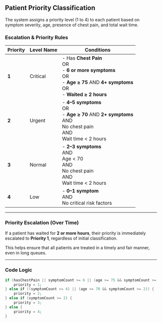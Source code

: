 ## Patient Priority Classification

The system assigns a priority level (1 to 4) to each patient based on symptom severity, age, presence of chest pain, and total wait time.

### Escalation & Priority Rules

| **Priority** | **Level Name** | **Conditions**                                                                                                                     |
| ------------ | -------------- | ---------------------------------------------------------------------------------------------------------------------------------- |
| **1**        | Critical    | - Has **Chest Pain**<br>OR<br>- **6 or more symptoms**<br>OR<br>- **Age ≥ 75** AND **4+ symptoms**<br>OR<br>- **Waited ≥ 2 hours** |
| **2**        | Urgent      | - **4–5 symptoms**<br>OR<br>- **Age ≥ 70** AND **2+ symptoms**<br>AND<br>No chest pain<br>AND<br>Wait time < 2 hours               |
| **3**        | Normal      | - **2–3 symptoms**<br>AND<br>Age < 70<br>AND<br>No chest pain<br>AND<br>Wait time < 2 hours                                        |
| **4**        | Low         | - **0–1 symptom**<br>AND<br>No critical risk factors                                                                               |

---

### Priority Escalation (Over Time)

If a patient has waited for **2 or more hours**, their priority is immediately escalated to **Priority 1**, regardless of initial classification.

This helps ensure that all patients are treated in a timely and fair manner, even in long queues.

---

### Code Logic

```c
if (hasChestPain || symptomCount >= 6 || (age >= 75 && symptomCount >= 4) || waitedHours >= 2) {
    priority = 1;
} else if ((symptomCount >= 4) || (age >= 70 && symptomCount >= 2)) {
    priority = 2;
} else if (symptomCount >= 2) {
    priority = 3;
} else {
    priority = 4;
}
